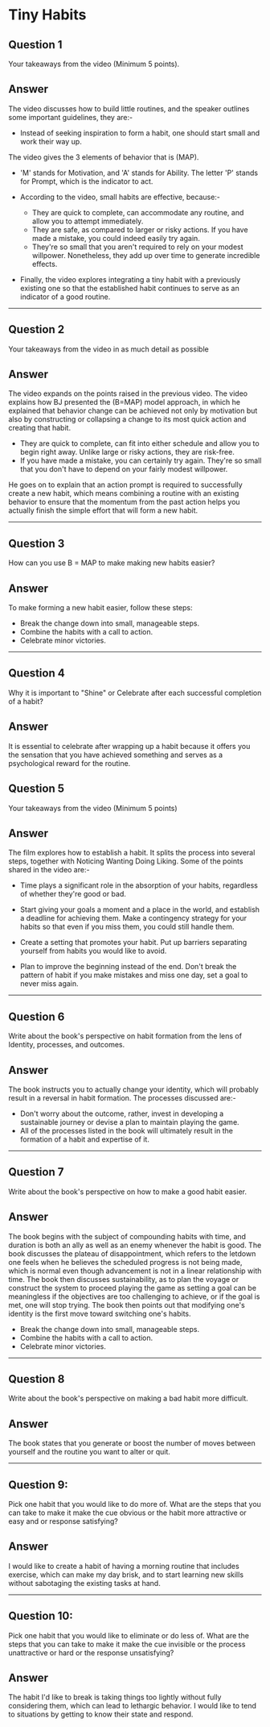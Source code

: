 #  Tiny Habits 
## Question 1

Your takeaways from the video (Minimum 5 points).
## Answer

The video discusses how to build little routines, and the speaker outlines some important guidelines, they are:-

* Instead of seeking inspiration to form a habit, one should start small and work their way up.

The video gives the 3 elements of behavior that is (MAP).
* 'M' stands for Motivation, and 'A' stands for Ability. The letter 'P' stands for Prompt, which is the indicator to act.
* According to the video, small habits are effective, because:-
    * They are quick to complete, can accommodate any routine, and allow you to attempt immediately.
    * They are safe, as compared to larger or risky actions. If you have made a mistake, you could indeed easily try again. 
    * They're so small that you aren't required to rely on your modest willpower. Nonetheless, they add up over time to generate incredible effects.

* Finally, the video explores integrating a tiny habit with a previously existing one so that the established habit continues to serve as an indicator of a good routine.

---

## Question 2

Your takeaways from the video in as much detail as possible

## Answer

The video expands on the points raised in the previous video. The video explains how BJ presented the (B=MAP) model approach, in which he explained that behavior change can be achieved not only by motivation but also by constructing or collapsing a change to its most quick action and creating that habit.
* They are quick to complete, can fit into either schedule and allow you to begin right away. Unlike large or risky actions, they are risk-free.
* If you have made a mistake, you can certainly try again. They're so small that you don't have to depend on your fairly modest willpower.

He goes on to explain that an action prompt is required to successfully create a new habit, which means combining a routine with an existing behavior to ensure that the momentum from the past action helps you actually finish the simple effort that will form a new habit. 

---
## Question 3

How can you use B = MAP to make making new habits easier?

## Answer

To make forming a new habit easier, follow these steps:

* Break the change down into small, manageable steps.
* Combine the habits with a call to action.
* Celebrate minor victories.

---

## Question 4

Why it is important to "Shine" or Celebrate after each successful completion of a habit?

## Answer

It is essential to celebrate after wrapping up a habit because it offers you the sensation that you have achieved something and serves as a psychological reward for the routine.

## Question 5

Your takeaways from the video (Minimum 5 points)

## Answer

The film explores how to establish a habit. It splits the process into several steps, together with Noticing Wanting Doing Liking.
Some of the points shared in the video are:-

* Time plays a significant role in the absorption of your habits, regardless of whether they're good or bad.

* Start giving your goals a moment and a place in the world, and establish a deadline for achieving them. Make a contingency strategy for your habits so that even if you miss them, you could still handle them.
* Create a setting that promotes your habit. Put up barriers separating yourself from habits you would like to avoid.
* Plan to improve the beginning instead of the end. Don't break the pattern of habit if you make mistakes and miss one day, set a goal to never miss again.

---

## Question 6

Write about the book's perspective on habit formation from the lens of Identity, processes, and outcomes.

## Answer 
The book instructs you to actually change your identity, which will probably result in a reversal in habit formation.
The processes discussed are:-
* Don't worry about the outcome, rather, invest in developing a sustainable journey or devise a plan to maintain playing the game.
* All of the processes listed in the book will ultimately result in the formation of a habit and expertise of it.

---

## Question 7

Write about the book's perspective on how to make a good habit easier.

## Answer

The book begins with the subject of compounding habits with time, and duration is both an ally as well as an enemy whenever the habit is good. The book discusses the plateau of disappointment, which refers to the letdown one feels when he believes the scheduled progress is not being made, which is normal even though advancement is not in a linear relationship with time. The book then discusses sustainability, as to plan the voyage or construct the system to proceed playing the game as setting a goal can be meaningless if the objectives are too challenging to achieve, or if the goal is met, one will stop trying. The book then points out that modifying one's identity is the first move toward switching one's habits.

* Break the change down into small, manageable steps.
* Combine the habits with a call to action.
* Celebrate minor victories.

---

## Question 8

Write about the book's perspective on making a bad habit more difficult.

## Answer

The book states that you generate or boost the number of moves between yourself and the routine you want to alter or quit.

---

## Question 9:

Pick one habit that you would like to do more of. What are the steps that you can take to make it make the cue obvious or the habit more attractive or easy and or response satisfying?

## Answer

I would like to create a habit of having a morning routine that includes exercise, which can make my day brisk, and to start learning new skills without sabotaging the existing tasks at hand.

---

##  Question 10:

Pick one habit that you would like to eliminate or do less of. What are the steps that you can take to make it make the cue invisible or the process unattractive or hard or the response unsatisfying?

## Answer

The habit I'd like to break is taking things too lightly without fully considering them, which can lead to lethargic behavior. I would like to tend to situations by getting to know their state and respond.

